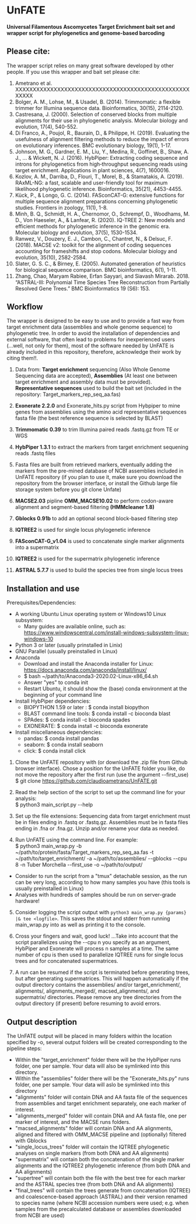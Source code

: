 # UnFATE

#### Universal Filamentous Ascomycetes Target Enrichment bait set and wrapper script for phylogenetics and genome-based barcoding 

## Please cite: 
The wrapper script relies on many great software developed by other people. If you use this wrapper and bait set please cite:
1. Ametrano et al. XXXXXXXXXXXXXXXXXXXXXXXXXXXXXXXXXXXXXXXXXXXXXXXXXXXXXXX
2. Bolger, A. M., Lohse, M., & Usadel, B. (2014). Trimmomatic: a flexible trimmer for Illumina sequence data. Bioinformatics, 30(15), 2114-2120.
3. Castresana, J. (2000). Selection of conserved blocks from multiple alignments for their use in phylogenetic analysis. Molecular biology and evolution, 17(4), 540-552.
4. Di Franco, A., Poujol, R., Baurain, D., & Philippe, H. (2019). Evaluating the usefulness of alignment filtering methods to reduce the impact of errors on evolutionary inferences. BMC evolutionary biology, 19(1), 1-17.
5. Johnson, M. G., Gardner, E. M., Liu, Y., Medina, R., Goffinet, B., Shaw, A. J., ... & Wickett, N. J. (2016). HybPiper: Extracting coding sequence and introns for phylogenetics from high‐throughput sequencing reads using target enrichment. Applications in plant sciences, 4(7), 1600016. 
6. Kozlov, A. M., Darriba, D., Flouri, T., Morel, B., & Stamatakis, A. (2019). RAxML-NG: a fast, scalable and user-friendly tool for maximum likelihood phylogenetic inference. Bioinformatics, 35(21), 4453-4455. 
7. Kück, P., & Longo, G. C. (2014). FASconCAT-G: extensive functions for multiple sequence alignment preparations concerning phylogenetic studies. Frontiers in zoology, 11(1), 1-8.
8. Minh, B. Q., Schmidt, H. A., Chernomor, O., Schrempf, D., Woodhams, M. D., Von Haeseler, A., & Lanfear, R. (2020). IQ-TREE 2: New models and efficient methods for phylogenetic inference in the genomic era. Molecular biology and evolution, 37(5), 1530-1534.
9. Ranwez, V., Douzery, E. J., Cambon, C., Chantret, N., & Delsuc, F. (2018). MACSE v2: toolkit for the alignment of coding sequences accounting for frameshifts and stop codons. Molecular biology and evolution, 35(10), 2582-2584.
10. Slater, G. S. C., & Birney, E. (2005). Automated generation of heuristics for biological sequence comparison. BMC bioinformatics, 6(1), 1-11. 
11. Zhang, Chao, Maryam Rabiee, Erfan Sayyari, and Siavash Mirarab. 2018. “ASTRAL-III: Polynomial Time Species Tree Reconstruction from Partially Resolved Gene Trees.” BMC Bioinformatics 19 (S6): 153.
 

## Workflow
The wrapper is designed to be easy to use and to provide a fast way from target enrichment data (assemblies and whole genome sequence) to phylogenetic tree.
In order to avoid the installation of dependencies and external software, that often lead to problems for inexperienced users (...well, not only for them), most of the software needed by UnFATE is already included in this repository, therefore, acknowledge their work by citing them!!.
                                                                                                                                                                           
1. Data from:  **Target enrichment** sequencing (Also Whole Genome Sequencing data are accepted), **Assemblies** (At least one between target enrichment and assembly data must be provided).  
**Representative sequences** used to build the bait set (included in the repository: Target_markers_rep_seq_aa.fas)  

2. **Exonerate 2.2.0** and Exonerate_hits.py script from Hybpiper to mine genes from assemblies using the amino acid  representative sequences fasta file (the best reference sequence is selected by BLAST)
                              
3. **Trimmomatic 0.39** to trim Illumina paired reads .fastq.gz from TE or WGS 

4. **HybPiper 1.3.1** to extract the markers from target enrichment sequening reads .fastq files  

5. Fasta files are built from retrieved markers, eventually adding the markers from the pre-mined database of NCBI assemblies included in UnFATE repository (if you plan to use it, make sure you download the repository from the browser interface, or install the Github large file storage system before you git clone Unfate)

6. **MACSE2.03** pipline **OMM_MACSE10.02**  to perform codon-aware alignment and segment-based filtering **(HMMcleaner 1.8)**

7. **Gblocks 0.91b** to add an optional second block-based filtering step

8. **IQTREE2** is used for single locus phylogenetic inference

9. **FASconCAT-G_v1.04** is used to concatenate single marker alignments into a supermatrix

10. **IQTREE2** is used for the supermatrix phylogenetic inference

 11. **ASTRAL 5.7.7** is used to build the species tree from single locus trees
  
## Installation and use
Prerequisites/Dependencies:  
* A working Ubuntu Linux operating system or Windows10 Linux subsystem:
  *   Many guides are available online, such as: https://www.windowscentral.com/install-windows-subsystem-linux-windows-10
* Python 3 or later (usually prinstalled in Linix)
* GNU Parallel (usually preinstalled in Linux)
* Anaconda 
  *  Download and install the Anaconda installer for Linux: https://docs.anaconda.com/anaconda/install/linux/
  * $ bash ~/path/to/Anaconda3-2020.02-Linux-x86_64.sh
  * Answer "yes" to conda init
  * Restart Ubuntu, it should show the (base) conda environment at the beginning of your command line
* Install HybPiper dependencies:  
   * BIOPYTHON 1.59 or later : $ conda install biopython  
   * BLAST command line tools: $ conda install -c bioconda blast 
   * SPAdes: $ conda install -c bioconda spades 
   * EXONERATE: $ conda install -c bioconda exonerate 
* Install miscellaneous dependencies:
   * pandas: $ conda install pandas
   * seaborn: $ conda install seaborn
   * click: $ conda install click

1. Clone the UnFATE repository with (or download the .zip file from Github browser interface). Chose a position for the UnFATE folder you like, do not move the repository after the first run (use the argument --first_use) 
$ git clone https://github.com/claudioametrano/UnFATE.git  

2. Read the help section of the script to set up the command line for your analysis:  
$ python3 main_script.py --help  

3. Set up the file extensions: Sequencing data from target enrichment must be in files ending in .fastq or .fastq.gz. Assemblies must be in fasta files ending in .fna or .fna.gz. Unzip and/or rename your data as needed.

4. Run UnFATE using the command line. For example:  
$ python3 main_wrap.py -b ~/path/to/protein/fasta/Target_markers_rep_seq_aa.fas -t ~/path/to/target_enrichment/ -a ~/path/to/assemblies/ --gblocks --cpu 8 -n Tuber Morchella --first_use -o ~/path/to/output/
  
  * Consider to run the script from a "tmux" detachable session, as the run can be very long, according to how many samples you have (this tools is usually preinstalled in Linux)  
  * Analyses with hundreds of samples should be run on server-grade hardware!  

5. Consider logging the script output with `python3 main_wrap.py {params} |& tee <logfile>`. This saves the stdout and stderr from running main_wrap.py into <logfile> as well as printing it to the console.

6.  Cross your fingers and wait, good luck!  ...Take into account that the script parallelizes using the --cpu n you specify as an argument, HybPiper and Exonerate will process n samples at a time. The same number of cpu is then used to parallelize IQTREE runs for single locus trees and for concatenated supermatrices.  

7. A run can be resumed if the script is terminated before generating trees, but after generating supermatrices. This will happen automatically if the output directory contains the assemblies/ and/or target_enrichment/, alignments/, alignments_merged/, macsed_alignments/, and supermatrix/ directories. Please remove any tree directories from the output directory (if present) before resuming to avoid errors.

## Output description
The UnFATE output will be placed in many folders within the location specified by -o, several output folders will be created corresponding to the pipeline steps:  
* Within the "target_enrichment" folder there will be the HybPiper runs folder, one per sample. Your data will also be symlinked into this directory.
* Within the "assemblies" folder there will be the "Exonerate_hits.py" runs folder, one per sample. Your data will aslo be symlinked into this directory
* "alignments" folder will contain DNA and AA fasta file of the sequences from assemblies and target enrichment separately, one each marker of interest.  
* "alignments_merged" folder will contain DNA and AA fasta file, one per marker of interest, and the MACSE runs folders.  
* "macsed_alignments" folder will contain DNA and AA alignments, aligned and filtered with OMM_MACSE pipeline and (optionally) filtered with Gblocks  
* "single_locus_trees" folder will contain the IQTREE phylogenetic analyses on single markers (from both DNA and AA alignments)
* "supermatrix" will contain both the concatenation of the single marker alignments and the IQTREE2 phylogenetic inference (from both DNA and AA alignments)  
* "supertree" will contain both the file with the best tree for each marker and the ASTRAL species tree (from both DNA and AA alignments)
* "final_trees" will contain the trees generate from concatenation (IQTREE) and coalescence-based approach (ASTRAL) and their version renamed to species name (where NCBI accession numbers were used; e.g. when samples from the precalculated database or assemblies downloaded from NCBI are used)
